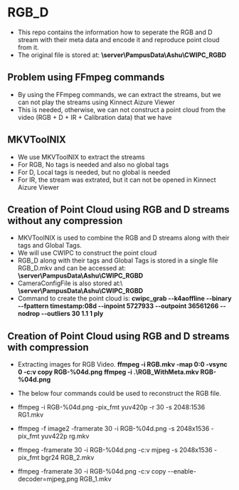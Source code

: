 # RGB_D
* This repo contains the information how to seperate the RGB and D stream with their meta data and encode it and reproduce point cloud from it. 
* The original file is stored at: **\\server\PampusData\Ashu\CWIPC_RGBD**

## Problem using FFmpeg commands
* By using the FFmpeg commands, we can extract the streams, but we can not play the streams using Kinnect Aizure Viewer
* This is needed, otherwise, we can not construct a point cloud from the video (RGB + D + IR + Calibration data) that we have


## MKVToolNIX
* We use MKVToolNIX to extract the streams 
* For RGB, No tags is needed and also no global tags
* For D, Local tags is needed, but no global is needed
* For IR, the stream was extrated, but it can not be opened in Kinnect Aizure Viewer

## Creation of Point Cloud using RGB and D streams without any compression
* MKVToolNIX is used to combine the RGB and D streams along with their tags and Global Tags.
* We will use CWIPC to construct the point cloud
* RGB_D along with their tags and Global Tags is stored in a single file RGB_D.mkv and can be accessed at: **\\server\PampusData\Ashu\CWIPC_RGBD**
* CameraConfigFile is also stored at:\ **\\server\PampusData\Ashu\CWIPC_RGBD**
* Command to create the point cloud is: **cwipc_grab --k4aoffline --binary --fpattern timestamp:08d --inpoint 5727933 --outpoint 36561266 --nodrop --outliers 30 1.1 1 ply**


## Creation of Point Cloud using RGB and D streams with compression
* Extracting images for RGB Video.
**ffmpeg -i RGB.mkv -map 0:0 -vsync 0 -c:v copy RGB-%04d.png**
**ffmpeg -i .\RGB_WithMeta.mkv RGB-%04d.png**

* The below four commands could be used to reconstruct the RGB file. 

* ffmpeg -i RGB-%04d.png -pix_fmt yuv420p -r 30 -s 2048:1536 RG1.mkv
* ffmpeg -f image2 -framerate 30 -i RGB-%04d.png -s 2048x1536 -pix_fmt yuv422p rg.mkv
* ffmpeg -framerate 30 -i RGB-%04d.png -c:v mjpeg -s 2048x1536 -pix_fmt bgr24 RGB_2.mkv
* ffmpeg -framerate 30 -i RGB-%04d.png -c:v copy --enable-decoder=mjpeg,png RGB_1.mkv

